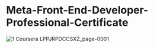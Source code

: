 # Meta-Front-End-Developer-Professional-Certificate


![1 Coursera LPPJRPDCCSXZ_page-0001](https://github.com/kvabhaya/Meta-Front-End-Developer-Professional-Certificate/assets/94110759/5324a588-b5c0-4033-8a5b-6865a01532d3)
